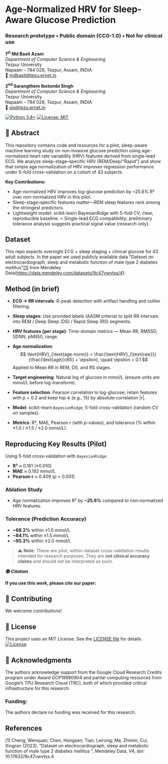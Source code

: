 # Age-Normalized HRV for Sleep-Aware Glucose Prediction
### Research prototype • Public domain (CC0-1.0) • Not for clinical use

**1<sup>st</sup> Md Basit Azam**<sup></sup>  
*Department of Computer Science & Engineering*  
Tezpur University  
Napaam - 784 028, Tezpur, Assam, INDIA  
📧 [mdbasit@tezu.ernet.in](mailto:mdbasit@tezu.ernet.in)

**2<sup>nd</sup> Sarangthem Ibotombi Singh**  
*Department of Computer Science & Engineering*  
Tezpur University  
Napaam - 784 028, Tezpur, Assam, INDIA  
📧 [sis@tezu.ernet.in](mailto:sis@tezu.ernet.in)


[![Python 3.8+](https://img.shields.io/badge/python-3.8+-blue.svg)](https://www.python.org/downloads/)
[![License: MIT](https://img.shields.io/badge/License-MIT-yellow.svg)](https://opensource.org/licenses/MIT)

## 🔬 Abstract

This repository contains code and resources for a pilot, sleep-aware machine learning study on non-invasive glucose prediction using age-normalized heart rate variability (HRV) features derived from single-lead ECG. We analyze sleep-stage–specific HRV (REM/Deep/“Rapid”) and show that simple age normalization of HRV improves regression performance under 5-fold cross-validation on a cohort of 43 subjects.

**Key Contributions:**
- Age-normalized HRV improves log-glucose prediction by ~25.6% R² over non-normalized HRV in this pilot.
- Sleep-stage–specific features matter—REM sleep features rank among the strongest predictors.
- Lightweight model: scikit-learn BayesianRidge with 5-fold CV; clear, reproducible baseline.
= Single-lead ECG compatibility; preliminary tolerance analysis suggests practical signal value (research only).

## Dataset
This repo expects overnight ECG + sleep staging + clinical glucose for 43 adult subjects. In the paper we used publicly available data "Dataset on electrocardiograph, sleep and metabolic function of male type 2 diabetes mellitus"[[1]](#1) from Mendeley Data(https://data.mendeley.com/datasets/9c47vwvtss/4):

## Method (in brief)

- **ECG → RR intervals**: R-peak detection with artifact handling and outlier filtering.

- **Sleep stages**: Use provided labels (AASM criteria) to split RR intervals into REM / Deep Sleep (DS) / Rapid Sleep (RS) segments.

- **HRV features (per stage)**: Time-domain metrics — Mean RR, RMSSD, SDNN, pNN50, range.

- **Age normalization**:
  $$
  \text{HRV}_{\text{age-norm}} = \frac{\text{HRV}_{\text{raw}}}{\frac{\text{age}}{65} + \epsilon}, \quad \epsilon = 0.1
  $$
  Applied to Mean RR in REM, DS, and RS stages.

- **Target engineering**: Natural log of glucose in mmol/L (ensure units are mmol/L before log-transform).

- **Feature selection**: Pearson correlation to log-glucose; retain features with *p* < 0.2 and keep top-*k* (e.g., 15) by absolute correlation |r|.

- **Model**: scikit-learn `BayesianRidge`; 5-fold cross-validation (random CV on samples).

- **Metrics**: R², MAE, Pearson *r* (with *p*-values), and tolerance (% within ±1.0 / ±1.5 / ±2.0 mmol/L).

## Reproducing Key Results (Pilot)

Using 5-fold cross-validation with `BayesianRidge`:

- **R²** ≈ 0.161 (±0.010)  
- **MAE** ≈ 0.182 mmol/L  
- **Pearson r** ≈ 0.409 (*p* < 0.001)  

### Ablation Study
- Age normalization improves R² by **~25.6%** compared to non-normalized HRV features.

### Tolerance (Prediction Accuracy)
- **~68.2%** within ±1.0 mmol/L  
- **~84.1%** within ±1.5 mmol/L  
- **~95.3%** within ±2.0 mmol/L  

> ⚠️ **Note**: These are pilot, within-dataset cross-validation results intended for research purposes. They are **not clinical accuracy claims** and should not be interpreted as such.

***📚 Citation***

**If you use this work, please cite our paper:**




## 🤝 Contributing
We welcome contributions!

## 📄 License  
This project uses an MIT License. See the [LICENSE file](LICENSE) for details.  
[![License](https://img.shields.io/badge/license-MIT-blue)](LICENSE) 

## 🙏 Acknowledgments  
The authors acknowledge support from the Google Cloud Research Credits program under 
Award GCP19980904 and partial computing resources from Google’s TPU Research Cloud (TRC), 
both of which provided critical infrastructure for this research.

### Funding:
The authors declare no funding was received for this research.

## References
<a id="1">[1]</a> 
Cheng, Wenquan; Chen, Hongsen; Tian, Leirong; Ma, Zhimin; Cui, Xingran (2023), “Dataset on electrocardiograph, sleep and metabolic function of male type 2 diabetes mellitus ”, Mendeley Data, V4, doi: 10.17632/9c47vwvtss.4
